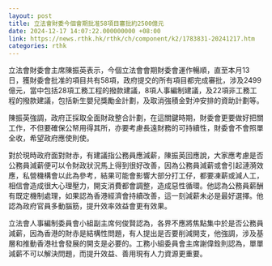 ```yaml
---
layout: post
title: 立法會財委今個會期批准58項目審批約2500億元
date: 2024-12-17 14:07:22.000000000 +08:00
link: https://news.rthk.hk/rthk/ch/component/k2/1783831-20241217.htm
categories: rthk
---
```


立法會財委會主席陳振英表示，今個立法會會期財委會運作暢順，直至本月13日，獲財委會批准的項目共有58項，政府提交的所有項目都完成審批，涉及2499億元，當中包括28項工務工程的撥款建議，8項人事編制建議，及22項非工務工程的撥款建議，包括新生嬰兒獎勵金計劃，及取消強積金對沖安排的資助計劃等。

陳振英強調，政府正採取全面財政整合計劃，在這關鍵時期，財委會更要做好把關工作，不但要確保公帑用得其所，亦要考慮長遠財務的可持續性，財委會不會照單全收，希望政府應使則使。

對於現時政府面對財赤，有建議指公務員應減薪，陳振英回應說，大家應考慮是否公務員減薪便可以令財政狀況馬上得到很好改善，因為公務員減薪或會引起漣漪效應，私營機構會以此為參考，結果可能會影響大部分打工仔，都要凍薪或減人工，相信會造成很大心理壓力，開支消費都會調整，造成惡性循環。他認為公務員薪酬有既定機制處理，如果認為香港經濟會持續改善，這一刻減薪未必是最好選擇。他認為政府官員多動腦筋，提升效率效益會更有效果。

立法會人事編制委員會小組副主席何俊賢認為，各界不應將焦點集中於是否公務員減薪，因為香港的財赤是結構性問題，有人提出是否要削減開支，他強調，涉及基層和推動香港社會發展的開支是必要的。工務小組委員會主席謝偉銓則認為，單單減薪不可以解決問題，而提升效益、善用現有人力資源更重要。
